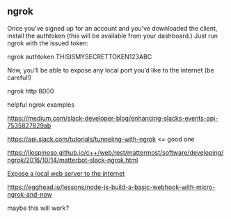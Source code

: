 ## ngrok

Once you’ve signed up for an account and you’ve downloaded the client, install the authtoken (this will be available from your dashboard.) Just run ngrok with the issued token:

ngrok authtoken THISISMYSECRETTOKEN123ABC

Now, you’ll be able to expose any local port you’d like to the internet (be careful!)

ngrok http 8000

helpful ngrok examples

https://medium.com/slack-developer-blog/enhancing-slacks-events-api-7535827829ab


https://api.slack.com/tutorials/tunneling-with-ngrok <= good one


https://jlospinoso.github.io/c++/web/rest/mattermost/software/developing/ngrok/2016/10/14/matterbot-slack-ngrok.html

[Expose a local web server to the internet
 ](https://ngrok.com/docs#expose)


https://egghead.io/lessons/node-js-build-a-basic-webhook-with-micro-ngrok-and-now


maybe this will work? 
